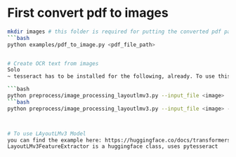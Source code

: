 #


# First convert pdf to images

```bash
mkdir images # this folder is required for putting the converted pdf pages into images 
```bash
python examples/pdf_to_image.py <pdf_file_path>


# Create OCR text from images
Solo
~ tesseract has to be installed for the following, already. To use this in the cluster, use the right image here: bash run_docker_nikjou.sh  python ...

```bash
python preprocess/image_processing_layoutlmv3.py --input_file <image> 
```bash
python preprocess/image_processing_layoutlmv3.py --input_file <image> --output_file <outputjson>



# To use LAyoutLMv3 Model
you can find the example here: https://huggingface.co/docs/transformers/model_doc/layoutlmv3 
LayoutLMv3FeatureExtractor is a huggingface class, uses pytesseract

